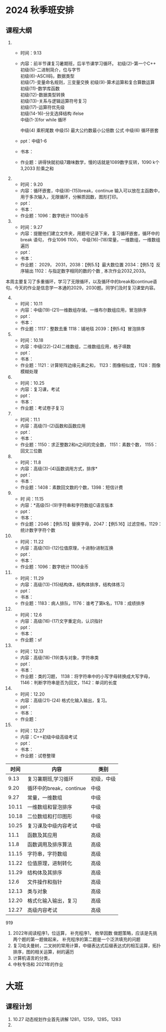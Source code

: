 # 2024 秋季班安排

## 课程大纲
1. 
    * 时间：9.13
    * 内容：前半节课复习暑期班，后半节课学习循环。
        初级(2)-第一个C++  
        初级(5)-二进制简介，位与字节  
        初级(6)-ASCII码，数据类型  
        初级(7)-变量命名规则，三变量交换 
        初级(9)-算术运算和复合算数运算   
        初级(11)-数学库函数   
        初级(12)-数据类型转换  
        初级(13)-关系与逻辑运算符号复习  
        初级(17)-运算符优先级  
        初级(14-16)-分支选择结构 ifelse  
        中级(1-3)for while 循环    
        
        中级(4) 乘积尾数
        中级(5) 最大公约数最小公倍数 公式
        中级(6) 循环嵌套
        
    * ppt：中级1-6
    * 书本：
    * 作业题：讲得快就初级7趣味数学，慢的话就是1089数字反转，1090 k个3,2033 阶乘之和

2. 
    * 时间：9.20
    * 内容：循环嵌套，中级(8)-(15)break，continue    输入可以放在主函数中，用于多次输入，无限循环，分解质因数，图形打印。
    * ppt：
    * 书本： 
    * 作业题：1096：数字统计  1100金币  
3. 
    * 时间：9.27
    * 内容：提醒他们建立文件夹，用题号记录下来，复习循环嵌套，循环中的break 语句， 作业1096 1100， 中级(16)-(18)常量，一维数组，一维数组遍历
    * ppt：
    * 书本： 
    * 作业题：  2029， 2031，2038：【例5.5】最大数位置  2034：【例5.1】反序输出 1102：与指定数字相同的数的个数 ,
    本次作业2032,2033。

本周主要复习了多重循环，学习了无限循环，以及循环中的break和continue语句。今天的作业是信息学一本通的2029，2030题。同学们及时复习课堂内容。

4. 
    * 时间：10.11
    * 内容：中级(19)-(21)一维数组存储，一维布尔数组应用，冒泡排序
    * ppt：
    * 书本： 
    * 作业题：1117：整数去重 1118：铺地毯 2039：【例5.6】冒泡排序
5.     
    * 时间：10.18
    * 内容：中级(22)-(24)二维数组，二维数组应用，格子填数
    * ppt：
    * 书本： 
    * 作业题：1121：计算矩阵边缘元素之和， 1123：图像相似度，1128：图像模糊处理
6. 
    * 时间：10.25
    * 内容：复习课，考试
    * ppt：
    * 书本： 
    * 作业题：考试卷子复习
7.  
    * 时间：11.1
    * 内容：高级(1)-(2)函数和函数应用
    * ppt：
    * 书本： 
    * 作业题：1150：求正整数2和n之间的完全数， 1151：素数个数， 1155：回文三位数

8. 
    * 时间：11.8
    * 内容：高级(3)-(4)函数调用方式，排序*
    * ppt：
    * 书本： 
    * 作业题：1408：素数回文数的个数，1398：短信计费
9. 
    * 时 间：11.15
    * 内容：*高级(5)-(9)字符串和字符数组C语言版本
    * ppt：
    * 书本： 
    * 作业题：2046：【例5.15】替换字母，2047：【例5.16】过滤空格，1129：统计数字字符个数
10.     
    * 时间：11.22
    * 内容：高级(10)-(12)位值原理，十进制r进制互换
    * ppt：
    * 书本： 
    * 作业题：1096：数字统计  1100金币
11. 
    * 时间：11.29
    * 内容：高级(13)-(15)结构体，结构体排序，结构体练习
    * ppt：
    * 书本： 
    * 作业题：1183：病人排队，1176：谁考了第k名，1178：成绩排序

12. 
    * 时间：12.6 
    * 内容：高级(16)-(17)文字重定向，认识指针
    * ppt：
    * 书本： 
    * 作业题：sf    

13. 
    * 时间：12.13
    * 内容：高级(18)-(19)类与对象，字符串类
    * ppt：
    * 书本： 
    * 作业题：类的习题， 1138：将字符串中的小写字母转换成大写字母，1146：判断字符串是否为回文，1142：单词的长度

14. 
    * 时间：12.20
    * 内容：高级(21)-(24) 格式化输入输出，复习。
    * ppt：
    * 书本： 
    * 作业题：

15.     
    * 时间：12.27
    * 内容：C++初级中级高级考试
    * ppt：
    * 书本： 
    * 作业题：试卷整理

<!-- 16. 
    * 时间：
    * 内容：中级(8)-(15)break，continue
    * ppt：
    * 书本： 
    * 作业题：1096：数字统计  1100金币

17. 
    * 时间：12.20
    * 内容：中级(8)-(15)break，continue
    * ppt：
    * 书本： 
    * 作业题：1096：数字统计  1100金币

18. 
    * 时间：12.27
    * 内容：中级(8)-(15)break，continue
    * ppt：
    * 书本： 
    * 作业题：1096：数字统计  1100金币

19. 
        * 时间：12.13
    * 内容：中级(8)-(15)break，continue
    * ppt：
    * 书本： 
    * 作业题：1096：数字统计  1100金币 -->
|时间|内容|类别|
|---|---|---|
|9.13|复习暑期班,学习循环|初级，中级|
|9.20|循环中的break，continue|中级|
|9.27|常量，一维数组|中级|
|10.11|一维数组和冒泡排序|中级|
|10.18|二位数组和打印图形|中级|
|10.25|复习课及中级内容考试|中级|
|11.1|函数及其应用|高级|
|11.8|函数调用及排序算法|高级|
|11.15|字符串，字符数组|高级|
|11.22|位值原理，进制转化|高级|
|11.29|结构体及其排序|高级|
|12.6|文件操作和指针|高级|
|12.13|类与对象|高级|
|12.20|格式化输入输出，复习|高级|
|12.27|高级内容考试|高级|




919 
1. 2022年阅读程序1，位运算， 补充程序1， 枚举因数 做题策略，应该是先挑 两个题的第一题做起来， 补充程序的第二题是一个泛洪填充的问题
2.  复习哈夫曼树，二叉树的常用计算，中缀表达式后缀表达式的相互运算，拓扑排序，图的相关运算，树的遍历
3. 计算机语言的分类，
4. 中秋专场和 2021年的作业


# 大班

## 课程计划
1. 10.27 动态规划作业首先讲解 1281，1259，1285，1283
2. 